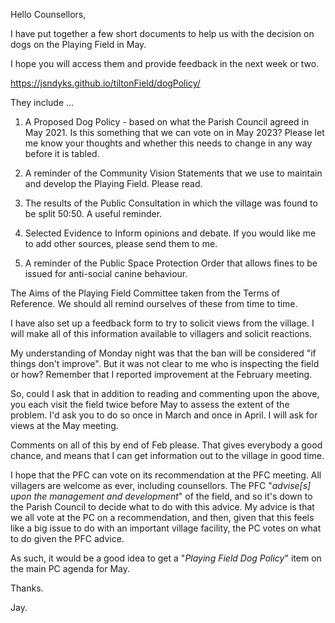 Hello Counsellors,

I have put together a few short documents to help us with the decision on dogs on the Playing Field in May.

I hope you will access them and provide feedback in the next week or two.

https://jsndyks.github.io/tiltonField/dogPolicy/

They include ...

1. A Proposed Dog Policy - based on what the Parish Council agreed in May 2021.
   Is this something that we can vote on in May 2023?
   Please let me know your thoughts and whether this needs to change in any way before it is tabled.

2. A reminder of the Community Vision Statements that we use to maintain and develop the Playing Field.
   Please read.

3. The results of the Public Consultation in which the village was found to be split 50:50.
   A useful reminder.

4. Selected Evidence to Inform opinions and debate.
   If you would like me to add other sources, please send them to me.

5. A reminder of the Public Space Protection Order that allows fines to be issued for anti-social canine behaviour.

The Aims of the Playing Field Committee taken from the Terms of Reference. We should all remind ourselves of these from time to time.

I have also set up a feedback form to try to solicit views from the village. I will make all of this information available to villagers and solicit reactions.

My understanding of Monday night was that the ban will be considered "if things don't improve".
But it was not clear to me who is inspecting the field or how?
Remember that I reported improvement at the February meeting.

So, could I ask that in addition to reading and commenting upon the above, you each visit the field twice before May to assess the extent of the problem.
I'd ask you to do so once in March and once in April.
I will ask for views at the May meeting.

Comments on all of this by end of Feb please.
That gives everybody a good chance, and means that I can get information out to the village in good time.

I hope that the PFC can vote on its recommendation at the PFC meeting. All villagers are welcome as ever, including counsellors.
The PFC "_advise[s] upon the management and development_" of the field, and so it's down to the Parish Council to decide what to do with this advice. My advice is that we all vote at the PC on a recommendation, and then, given that this feels like a big issue to do with an important village facility, the PC votes on what to do given the PFC advice.

As such, it would be a good idea to get a "_Playing Field Dog Policy_" item on the main PC agenda for May.

Thanks.

Jay.
